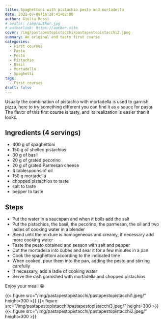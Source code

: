 ```yaml
---
title: Spaghettoni with pistachio pesto and mortadella
date: 2021-07-09T16:28:41+02:00
author: Giulia Rossi
# avatar: /img/author.jpg
# authorlink: https://author.site
cover: /img/pastapestopistacchi/pastapestopistacchi2.jpeg
summary: An original and tasty first course
categories:
  - First courses
  - Pasta
  - Pesto
  - Pistachio
  - Basil
  - Mortadella
  - Spaghetti
tags:
  - First courses
draft: false
---
```


Usually the combination of pistachio with mortadella is used to garnish pizza, here to try something different you can find it as a sauce for pasta.
The flavor of this first course is tasty, and its realization is easier than it looks.

## Ingredients (4 servings)

* 400 g of spaghettoni
* 150 g of shelled pistachios
* 30 g of basil
* 20 g of grated pecorino
* 20 g of grated Parmesan cheese
* 4 tablespoons of oil
* 150 g mortadella
* chopped pistachios to taste
* salt to taste
* pepper to taste

## Steps

* Put the water in a saucepan and when it boils add the salt
* Put the pistachios, the basil, the pecorino, the parmesan, the oil and two ladles of cooking water in a blender
* Blend until the mixture is homogeneous and creamy, if necessary add more cooking water
* Taste the pesto obtained and season with salt and pepper
* Cut the mortadella into cubes and sear it for a few minutes in a pan
* Cook the spaghettoni according to the indicated time
* When cooked, pour them into the pan, adding the pesto and stirring carefully
* If necessary, add a ladle of cooking water
* Serve the dish garnished with mortadella and chopped pistachios

Enjoy your meal! 😀

 {{< figure src="/img/pastapestopistacchi/pastapestopistacchi1.jpeg/" height=300  >}}
 {{< figure src="/img/pastapestopistacchi/pastapestopistacchi3.jpeg/" height=300  >}}
 {{< figure src="/img/pastapestopistacchi/pastapestopistacchi2.jpeg/" height=300  >}}